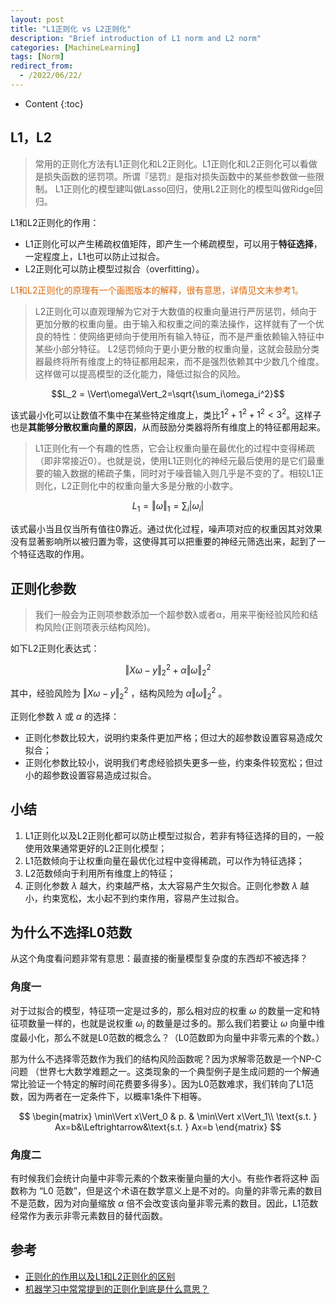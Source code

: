 ```yaml
---
layout: post
title: "L1正则化 vs L2正则化"
description: "Brief introduction of L1 norm and L2 norm"
categories: [MachineLearning]
tags: [Norm]
redirect_from:
  - /2022/06/22/
---
```


- Content
{:toc}

## L1，L2

> 常用的正则化方法有L1正则化和L2正则化。L1正则化和L2正则化可以看做是损失函数的惩罚项。所谓『惩罚』是指对损失函数中的某些参数做一些限制。 L1正则化的模型建叫做Lasso回归，使用L2正则化的模型叫做Ridge回归。

L1和L2正则化的作用：

- L1正则化可以产生稀疏权值矩阵，即产生一个稀疏模型，可以用于**特征选择**，一定程度上，L1也可以防止过拟合。
- L2正则化可以防止模型过拟合（overfitting）。

<font color='#de6606'>

L1和L2正则化的原理有一个画图版本的解释，很有意思，详情见文末参考1。

</font>

> L2正则化可以直观理解为它对于大数值的权重向量进行严厉惩罚，倾向于更加分散的权重向量。由于输入和权重之间的乘法操作，这样就有了一个优良的特性：使网络更倾向于使用所有输入特征，而不是严重依赖输入特征中某些小部分特征。 L2惩罚倾向于更小更分散的权重向量，这就会鼓励分类器最终将所有维度上的特征都用起来，而不是强烈依赖其中少数几个维度。这样做可以提高模型的泛化能力，降低过拟合的风险。

$$L_2 = \Vert\omega\Vert_2=\sqrt{\sum_i\omega_i^2}$$

该式最小化可以让数值不集中在某些特定维度上，类比$1^2+1^2+1^2<3^2$。这样子也是**其能够分散权重向量的原因**，从而鼓励分类器将所有维度上的特征都用起来。

> L1正则化有一个有趣的性质，它会让权重向量在最优化的过程中变得稀疏（即非常接近0）。也就是说，使用L1正则化的神经元最后使用的是它们最重要的输入数据的稀疏子集，同时对于噪音输入则几乎是不变的了。相较L1正则化，L2正则化中的权重向量大多是分散的小数字。

$$L_1= \Vert\omega\Vert_1 = \sum_i \vert \omega_i\vert$$

该式最小当且仅当所有值往0靠近。通过优化过程，噪声项对应的权重因其对效果没有显著影响所以被归置为零，这使得其可以把重要的神经元筛选出来，起到了一个特征选取的作用。

## 正则化参数

> 我们一般会为正则项参数添加一个超参数λ或者α，用来平衡经验风险和结构风险(正则项表示结构风险)。

如下L2正则化表达式：

$$
\Vert X\omega-y\Vert_2^2+\alpha\Vert\omega\Vert^2_2
$$

其中，经验风险为 $\Vert X\omega-y\Vert_2^2$ ，结构风险为 $\alpha\Vert\omega\Vert^2_2$ 。

正则化参数 $\lambda$ 或 $\alpha$ 的选择：

- 正则化参数比较大，说明约束条件更加严格；但过大的超参数设置容易造成欠拟合；
- 正则化参数比较小，说明我们考虑经验损失更多一些，约束条件较宽松；但过小的超参数设置容易造成过拟合。

## 小结

1. L1正则化以及L2正则化都可以防止模型过拟合，若非有特征选择的目的，一般使用效果通常更好的L2正则化模型；
2. L1范数倾向于让权重向量在最优化过程中变得稀疏，可以作为特征选择；
3. L2范数倾向于利用所有维度上的特征；
4. 正则化参数 $\lambda$ 越大，约束越严格，太大容易产生欠拟合。正则化参数 $\lambda$ 越小，约束宽松，太小起不到约束作用，容易产生过拟合。

## 为什么不选择L0范数

从这个角度看问题非常有意思：最直接的衡量模型复杂度的东西却不被选择？

### 角度一

对于过拟合的模型，特征项一定是过多的，那么相对应的权重 $\omega$ 的数量一定和特征项数量一样的，也就是说权重 $\omega_i$ 的数量是过多的。那么我们若要让 $\omega$ 向量中维度最小化，那么不就是L0范数的概念么？（L0范数即为向量中非零元素的个数。）

那为什么不选择零范数作为我们的结构风险函数呢？因为求解零范数是一个NP-C问题 （世界七大数学难题之一。这类现象的一个典型例子是生成问题的一个解通常比验证一个特定的解时间花费要多得多）。因为L0范数难求，我们转向了L1范数，因为两者在一定条件下，以概率1条件下相等。

$$
\begin{matrix}
    \min\Vert x\Vert_0 & p. & \min\Vert x\Vert_1\\
    \text{s.t. } Ax=b&\Leftrightarrow&\text{s.t. } Ax=b
\end{matrix}
$$

### 角度二

有时候我们会统计向量中非零元素的个数来衡量向量的大小。有些作者将这种 函数称为 “L0 范数”，但是这个术语在数学意义上是不对的。向量的非零元素的数目不是范数，因为对向量缩放 $\alpha$ 倍不会改变该向量非零元素的数目。因此，L1范数经常作为表示非零元素数目的替代函数。

## 参考

- [正则化的作用以及L1和L2正则化的区别](https://blog.csdn.net/liuweiyuxiang/article/details/99984288)
- [机器学习中常常提到的正则化到底是什么意思？](https://www.zhihu.com/question/20924039)
